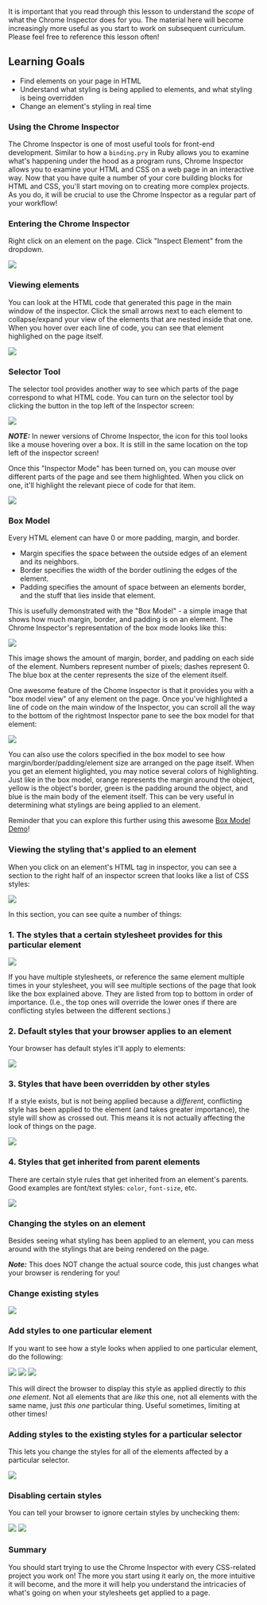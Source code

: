 It is important that you read through this lesson to understand the _scope_ of what the Chrome Inspector does for you. The material here will become increasingly more useful as you start to work on subsequent curriculum. Please feel free to reference this lesson often!

## Learning Goals

* Find elements on your page in HTML
* Understand what styling is being applied to elements, and what styling is being overridden
* Change an element's styling in real time

### Using the Chrome Inspector

The Chrome Inspector is one of most useful tools for front-end development. Similar to how a `binding.pry` in Ruby allows you to examine what's happening under the hood as a program runs, Chrome Inspector allows you to examine your HTML and CSS on a web page in an interactive way. Now that you have quite a number of your core building blocks for HTML and CSS, you'll start moving on to creating more complex projects. As you do, it will be crucial to use the Chrome Inspector as a regular part of your workflow!

### Entering the Chrome Inspector

Right click on an element on the page. Click "Inspect Element" from the dropdown.

![](https://s3.amazonaws.com/horizon-production/images/Rp7esdg.png)

### Viewing elements

You can look at the HTML code that generated this page in the main window of the inspector. Click the small arrows next to each element to collapse/expand your view of the elements that are nested inside that one. When you hover over each line of code, you can see that element highlighed on the page itself.

![](https://s3.amazonaws.com/horizon-production/images/TRh733a.png)

### Selector Tool

The selector tool provides another way to see which parts of the page correspond to what HTML code. You can turn on the selector tool by clicking the button in the top left of the Inspector screen:

![](https://s3.amazonaws.com/horizon-production/images/TJqJeVR.png)

***NOTE:*** In newer versions of Chrome Inspector, the icon for this tool looks like a mouse hovering over a box. It is still in the same location on the top left of the inspector screen!

Once this "Inspector Mode" has been turned on, you can mouse over different parts of the page and see them highlighted. When you click on one, it'll highlight the relevant piece of code for that item.

![](https://s3.amazonaws.com/horizon-production/images/al6r59R.png)

### Box Model

Every HTML element can have 0 or more padding, margin, and border.

- Margin specifies the space between the outside edges of an element and its neighbors.
- Border specifies the width of the border outlining the edges of the element.
- Padding specifies the amount of space between an elements border, and the stuff that lies inside that element.

This is usefully demonstrated with the "Box Model" - a simple image that shows how much margin, border, and padding is on an element. The Chrome Inspector's representation of the box mode looks like this:

![](https://s3.amazonaws.com/horizon-production/images/Ai9jiUR.png)

This image shows the amount of margin, border, and padding on each side of the element. Numbers represent number of pixels; dashes represent 0. The blue box at the center represents the size of the element itself.

One awesome feature of the Chome Inspector is that it provides you with a "box model view" of any element on the page. Once you've highlighted a line of code on the main window of the Inspector, you can scroll all the way to the bottom of the rightmost Inspector pane to see the box model for that element:

![](https://s3.amazonaws.com/horizon-production/images/CbmyLzw.png)

You can also use the colors specified in the box model to see how margin/border/padding/element size are arranged on the page itself. When you get an element higlighted, you may notice several colors of highlighting. Just like in the box model, orange represents the margin around the object, yellow is the object's border, green is the padding around the object, and blue is the main body of the element itself. This can be very useful in determining what stylings are being applied to an element.

Reminder that you can explore this further using this awesome [Box Model Demo](http://guyroutledge.github.io/box-model/)!

### Viewing the styling that's applied to an element

When you click on an element's HTML tag in inspector, you can see a section to the right half of an inspector screen that looks like a list of CSS styles:

![](https://s3.amazonaws.com/horizon-production/images/QgV3bLK.png)

In this section, you can see quite a number of things:

### 1. The styles that a certain stylesheet provides for this particular element

![](https://s3.amazonaws.com/horizon-production/images/RWe2pjg.png)

If you have multiple stylesheets, or reference the same element multiple times in your stylesheet, you will see multiple sections of the page that look like the box explained above. They are listed from top to bottom in order of importance. (I.e., the top ones will override the lower ones if there are conflicting styles between the different sections.)

### 2. Default styles that your browser applies to an element

Your browser has default styles it'll apply to elements:

![](https://s3.amazonaws.com/horizon-production/images/RcHviGT.png)

### 3. Styles that have been overridden by other styles

If a style exists, but is not being applied because a *different*, conflicting style has been applied to the element (and takes greater importance), the style will show as crossed out. This means it is not actually affecting the look of things on the page.

![](https://s3.amazonaws.com/horizon-production/images/spSrgaa.png)

### 4. Styles that get inherited from parent elements

There are certain style rules that get inherited from an element's parents. Good examples are font/text styles: `color`, `font-size`, etc.

![](https://s3.amazonaws.com/horizon-production/images/T1ey3FC.png)

### Changing the styles on an element

Besides seeing what styling has been applied to an element, you can mess around with the stylings that are being rendered on the page.

***Note:*** This does NOT change the actual source code, this just changes what your browser is rendering for you!

### Change existing styles

![](https://s3.amazonaws.com/horizon-production/images/x30abZA.png)

### Add styles to one particular element

If you want to see how a style looks when applied to one particular element, do the following:

![](https://s3.amazonaws.com/horizon-production/images/gSgGMtP.png)
![](https://s3.amazonaws.com/horizon-production/images/XPgv15d.png)
![](https://s3.amazonaws.com/horizon-production/images/cny9Nor.png)

This will direct the browser to display this style as applied directly to *this one element*. Not all elements that are *like* this one, not all elements with the same name, just *this one* particular thing. Useful sometimes, limiting at other times!

### Adding styles to the existing styles for a particular selector

This lets you change the styles for all of the elements affected by a particular selector.

![](https://s3.amazonaws.com/horizon-production/images/OJeBlcg.png)

### Disabling certain styles

You can tell your browser to ignore certain styles by unchecking them:

![](https://s3.amazonaws.com/horizon-production/images/NDOCbKw.png)
![](https://s3.amazonaws.com/horizon-production/images/RyZESld.png)

### Summary

You should start trying to use the Chrome Inspector with every CSS-related project you work on! The more you start using it early on, the more intuitive it will become, and the more it will help you understand the intricacies of what's going on when your stylesheets get applied to a page.
